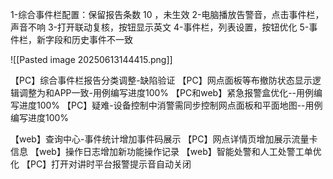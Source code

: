 1-综合事件栏配置：保留报告条数 10 ，未生效
2-电脑播放告警音，点击事件栏，声音不响
3-打开联动复核，按钮显示英文
4-事件栏，列表设置，按钮优化
5-事件栏，新字段和历史事件不一致




![[Pasted image 20250613144415.png]]


【PC】综合事件栏报告分类调整-缺陷验证
【PC】网点面板等布撤防状态显示逻辑调整为和APP一致-用例编写进度100%
【PC和web】紧急报警盒优化--用例编写进度100%
【PC】疑难-设备控制中消警需同步控制网点面板和平面地图--用例编写进度100%

【web】查询中心-事件统计增加事件码展示
【PC】网点详情页增加展示流量卡信息
【web】操作日志增加新功能操作记录
【web】智能处警和人工处警工单优化
【PC】打开对讲时平台报警提示音自动关闭